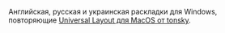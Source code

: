 Английская, русская и украинская раскладки для Windows, повторяющие [Universal Layout для MacOS от tonsky](https://github.com/tonsky/Universal-Layout).

